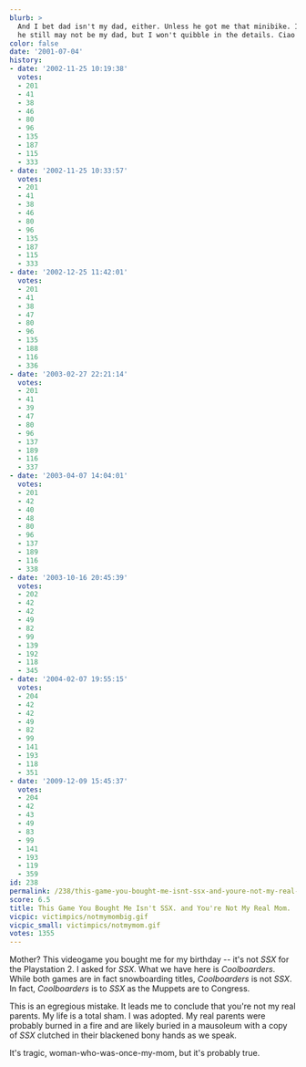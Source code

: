 ```yaml
---
blurb: >
  And I bet dad isn't my dad, either. Unless he got me that minibike. In which case,
  he still may not be my dad, but I won't quibble in the details. Ciao baby!
color: false
date: '2001-07-04'
history:
- date: '2002-11-25 10:19:38'
  votes:
  - 201
  - 41
  - 38
  - 46
  - 80
  - 96
  - 135
  - 187
  - 115
  - 333
- date: '2002-11-25 10:33:57'
  votes:
  - 201
  - 41
  - 38
  - 46
  - 80
  - 96
  - 135
  - 187
  - 115
  - 333
- date: '2002-12-25 11:42:01'
  votes:
  - 201
  - 41
  - 38
  - 47
  - 80
  - 96
  - 135
  - 188
  - 116
  - 336
- date: '2003-02-27 22:21:14'
  votes:
  - 201
  - 41
  - 39
  - 47
  - 80
  - 96
  - 137
  - 189
  - 116
  - 337
- date: '2003-04-07 14:04:01'
  votes:
  - 201
  - 42
  - 40
  - 48
  - 80
  - 96
  - 137
  - 189
  - 116
  - 338
- date: '2003-10-16 20:45:39'
  votes:
  - 202
  - 42
  - 42
  - 49
  - 82
  - 99
  - 139
  - 192
  - 118
  - 345
- date: '2004-02-07 19:55:15'
  votes:
  - 204
  - 42
  - 42
  - 49
  - 82
  - 99
  - 141
  - 193
  - 118
  - 351
- date: '2009-12-09 15:45:37'
  votes:
  - 204
  - 42
  - 43
  - 49
  - 83
  - 99
  - 141
  - 193
  - 119
  - 359
id: 238
permalink: /238/this-game-you-bought-me-isnt-ssx-and-youre-not-my-real-mom/
score: 6.5
title: This Game You Bought Me Isn't SSX. and You're Not My Real Mom.
vicpic: victimpics/notmymombig.gif
vicpic_small: victimpics/notmymom.gif
votes: 1355
---
```


Mother? This videogame you bought me for my birthday -- it's not *SSX*
for the Playstation 2. I asked for *SSX*. What we have here is
*Coolboarders*. While both games are in fact snowboarding titles,
*Coolboarders* is not *SSX*. In fact, *Coolboarders* is to *SSX* as the
Muppets are to Congress.

This is an egregious mistake. It leads me to conclude that you're not my
real parents. My life is a total sham. I was adopted. My real parents
were probably burned in a fire and are likely buried in a mausoleum with
a copy of *SSX* clutched in their blackened bony hands as we speak.

It's tragic, woman-who-was-once-my-mom, but it's probably true.